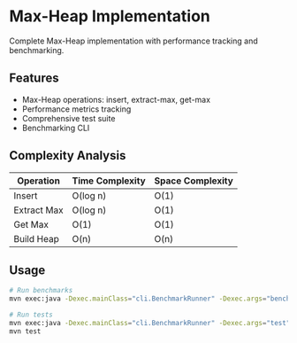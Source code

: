 # Max-Heap Implementation

Complete Max-Heap implementation with performance tracking and benchmarking.

## Features

- Max-Heap operations: insert, extract-max, get-max
- Performance metrics tracking
- Comprehensive test suite
- Benchmarking CLI

## Complexity Analysis

| Operation | Time Complexity | Space Complexity |
|-----------|----------------|------------------|
| Insert | O(log n) | O(1) |
| Extract Max | O(log n) | O(1) |
| Get Max | O(1) | O(1) |
| Build Heap | O(n) | O(n) |

## Usage

```bash
# Run benchmarks
mvn exec:java -Dexec.mainClass="cli.BenchmarkRunner" -Dexec.args="benchmark"

# Run tests
mvn exec:java -Dexec.mainClass="cli.BenchmarkRunner" -Dexec.args="test"
mvn test